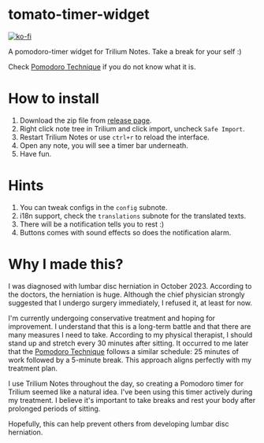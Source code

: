 # tomato-timer-widget

[![ko-fi](https://ko-fi.com/img/githubbutton_sm.svg)](https://ko-fi.com/nriver)

A pomodoro-timer widget for Trilium Notes. Take a break for your self :)

Check [Pomodoro Technique](https://en.wikipedia.org/wiki/Pomodoro_Technique) if you do not know what it is.

# How to install

1. Download the zip file from [release page](https://github.com/Nriver/tomato-timer-widget/releases).
2. Right click note tree in Trilium and click import, uncheck `Safe Import`.
3. Restart Trilium Notes or use `ctrl+r` to reload the interface.
4. Open any note, you will see a timer bar underneath.
5. Have fun.

# Hints

1. You can tweak configs in the `config` subnote.
2. i18n support, check the `translations` subnote for the translated texts.
3. There will be a notification tells you to rest :)
4. Buttons comes with sound effects so does the notification alarm.

# Why I made this?

I was diagnosed with lumbar disc herniation in October 2023. According to the doctors, the herniation is huge. Although
the chief physician strongly suggested that I undergo surgery immediately, I refused it, at least for now.

I'm currently undergoing conservative treatment and hoping for improvement. I understand that this is a long-term battle
and that there are many measures I need to take. According to my physical therapist, I should stand up and stretch every
30 minutes after sitting. It occurred to me later that
the [Pomodoro Technique](https://en.wikipedia.org/wiki/Pomodoro_Technique) follows a similar schedule: 25 minutes of
work followed by a 5-minute break. This approach aligns perfectly with my treatment plan.

I use Trilium Notes throughout the day, so creating a Pomodoro timer for Trilium seemed like a natural idea. I've been
using this timer actively during my treatment. I believe it's important to take breaks and rest your body after
prolonged periods of sitting.

Hopefully, this can help prevent others from developing lumbar disc herniation.
